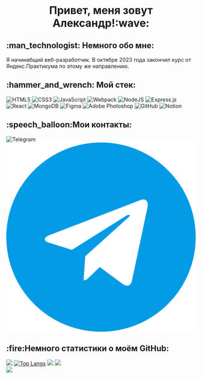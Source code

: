<h1 align="center">Привет, меня зовут Александр!:wave:</h1>
<h2>:man_technologist: Немного обо мне:</h2>Я начинабщий веб-разработчик. В октябре 2023 года закончил курс от Яндекс.Практикума по этому же направлению.
<h2>:hammer_and_wrench: Мой стек:</h2>

![HTML5](https://img.shields.io/badge/html5-%23E34F26.svg?style=for-the-badge&logo=html5&logoColor=white)
![CSS3](https://img.shields.io/badge/css3-%231572B6.svg?style=for-the-badge&logo=css3&logoColor=white)
![JavaScript](https://img.shields.io/badge/javascript-%23323330.svg?style=for-the-badge&logo=javascript&logoColor=%23F7DF1E)
![Webpack](https://img.shields.io/badge/webpack-%238DD6F9.svg?style=for-the-badge&logo=webpack&logoColor=black)
![NodeJS](https://img.shields.io/badge/node.js-6DA55F?style=for-the-badge&logo=node.js&logoColor=white)
![Express.js](https://img.shields.io/badge/express.js-%23404d59.svg?style=for-the-badge&logo=express&logoColor=%2361DAFB)
![React](https://img.shields.io/badge/react-%2320232a.svg?style=for-the-badge&logo=react&logoColor=%2361DAFB)
![MongoDB](https://img.shields.io/badge/MongoDB-%234ea94b.svg?style=for-the-badge&logo=mongodb&logoColor=white)
![Figma](https://img.shields.io/badge/figma-%23F24E1E.svg?style=for-the-badge&logo=figma&logoColor=white)
![Adobe Photoshop](https://img.shields.io/badge/adobe%20photoshop-%2331A8FF.svg?style=for-the-badge&logo=adobe%20photoshop&logoColor=white)
![GitHub](https://img.shields.io/badge/github-%23121011.svg?style=for-the-badge&logo=github&logoColor=white)
![Notion](https://img.shields.io/badge/Notion-%23000000.svg?style=for-the-badge&logo=notion&logoColor=white)

<h2>:speech_balloon:Мои контакты:</h2>
  
![Telegram](https://img.shields.io/badge/Telegram-2CA5E0?style=for-the-badge&logo=telegram&logoColor=white)
<a href='https://t.me/A1exandrGer'>
<img src='./icons/Telegram.png'>
</a>


<h2>:fire:Немного статистики о моём GitHub:</h2>

![](https://github-profile-summary-cards.vercel.app/api/cards/stats?username=AlexandrGer)
[![Top Langs](https://github-readme-stats.vercel.app/api/top-langs/?username=AlexandrGer)](https://github.com/AlexandrGer/github-readme-stats)
![](https://github-profile-summary-cards.vercel.app/api/cards/repos-per-language?username=AlexandrGer)
![](https://github-profile-summary-cards.vercel.app/api/cards/profile-details?username=AlexandrGer)
<br>
![](https://komarev.com/ghpvc/?username=AlexandrGer)
